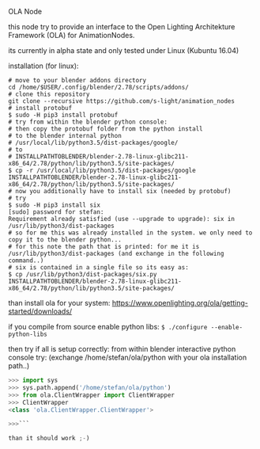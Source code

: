 OLA Node

this node try to provide an interface to the Open Lighting Architekture Framework (OLA) for AnimationNodes.

its currently in alpha state and only tested under Linux (Kubuntu 16.04)

installation (for linux):
```shell
# move to your blender addons directory
cd /home/$USER/.config/blender/2.78/scripts/addons/
# clone this repository
git clone --recursive https://github.com/s-light/animation_nodes
# install protobuf
$ sudo -H pip3 install protobuf
# try from within the blender python console:
# then copy the protobuf folder from the python install
# to the blender internal python
# /usr/local/lib/python3.5/dist-packages/google/
# to
# INSTALLPATHTOBLENDER/blender-2.78-linux-glibc211-x86_64/2.78/python/lib/python3.5/site-packages/
$ cp -r /usr/local/lib/python3.5/dist-packages/google INSTALLPATHTOBLENDER/blender-2.78-linux-glibc211-x86_64/2.78/python/lib/python3.5/site-packages/
# now you additionally have to install six (needed by protobuf)
# try
$ sudo -H pip3 install six
[sudo] password for stefan:
Requirement already satisfied (use --upgrade to upgrade): six in /usr/lib/python3/dist-packages
# so for me this was already installed in the system. we only need to copy it to the blender python...
# for this note the path that is printed: for me it is /usr/lib/python3/dist-packages (and exchange in the following command..)
# six is contained in a single file so its easy as:
$ cp /usr/lib/python3/dist-packages/six.py INSTALLPATHTOBLENDER/blender-2.78-linux-glibc211-x86_64/2.78/python/lib/python3.5/site-packages/

```

than install ola for your system:
https://www.openlighting.org/ola/getting-started/downloads/

if you compile from source enable python libs:
```$ ./configure --enable-python-libs```

then try if all is setup correctly:
from within blender interactive python console try:
(exchange /home/stefan/ola/python with your ola installation path..)
```python
>>> import sys
>>> sys.path.append('/home/stefan/ola/python')
>>> from ola.ClientWrapper import ClientWrapper
>>> ClientWrapper
<class 'ola.ClientWrapper.ClientWrapper'>

>>>```

than it should work ;-)

